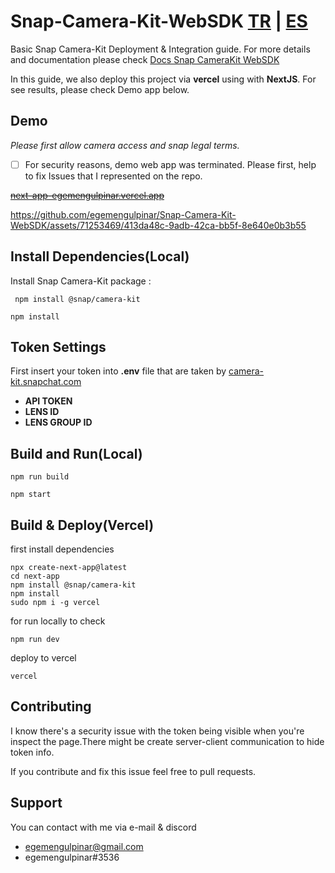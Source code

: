 # Snap-Camera-Kit-WebSDK [TR](https://github.com/egemengulpinar/Snap-Camera-Kit-WebSDK/blob/main/docs/README_TR.md) | [ES](https://github.com/egemengulpinar/Snap-Camera-Kit-WebSDK/blob/main/docs/README_ES.md)

Basic Snap Camera-Kit Deployment & Integration guide. For more details and documentation please check [Docs Snap CameraKit WebSDK ](https://docs.snap.com/camera-kit/quick-start/integrate-sdk/integrate-sdk-web/web-configuration)

In this guide, we also deploy this project via **vercel** using with **NextJS**. For see results, please check Demo app below.

## Demo
 *Please first allow camera access and snap legal terms.*

- [ ] For security reasons, demo web app was terminated. Please first, help to fix Issues that I represented on the repo.

~~[next-app-egemengulpinar.vercel.app](https://next-app-egemengulpinar.vercel.app/)~~



https://github.com/egemengulpinar/Snap-Camera-Kit-WebSDK/assets/71253469/413da48c-9adb-42ca-bb5f-8e640e0b3b55




## Install Dependencies(Local)
Install Snap Camera-Kit package :

```  npm install @snap/camera-kit ``` 

``` npm install ```

## Token Settings
First insert your token into **.env** file that are taken by [camera-kit.snapchat.com](camera-kit.snapchat.com/)
- **API TOKEN**
- **LENS ID** 
- **LENS GROUP ID** 




## Build and Run(Local)

``` 
npm run build 

npm start 
 ```

## Build & Deploy(Vercel)
first install dependencies 
```
npx create-next-app@latest
cd next-app
npm install @snap/camera-kit
npm install
sudo npm i -g vercel
```

for run locally to check
```
npm run dev
```

deploy to vercel
```
vercel
```

## Contributing
I know there's a security issue with the token being visible when you're inspect the page.There might be create server-client communication to hide token info.

If you contribute and fix this issue feel free to pull requests. 

## Support

You can contact with me via e-mail & discord
- egemengulpinar@gmail.com  
- egemengulpinar#3536
